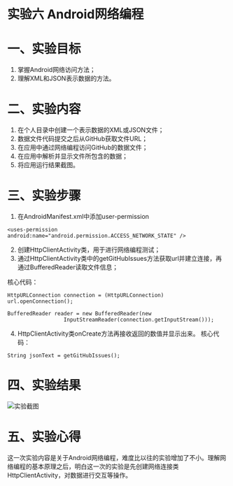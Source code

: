 # 实验六 Android网络编程
# 一、实验目标
1. 掌握Android网络访问方法；
2. 理解XML和JSON表示数据的方法。

# 二、实验内容
1. 在个人目录中创建一个表示数据的XML或JSON文件；
2. 数据文件代码提交之后从GitHub获取文件URL；
3. 在应用中通过网络编程访问GitHub的数据文件；
4. 在应用中解析并显示文件所包含的数据；
5. 将应用运行结果截图。

# 三、实验步骤
1. 在AndroidManifest.xml中添加user-permission
```
<uses-permission android:name="android.permission.ACCESS_NETWORK_STATE" />
```
2. 创建HttpClientActivity类，用于进行网络编程测试；
3. 通过HttpClientActivity类中的getGitHubIssues方法获取url并建立连接，再通过BufferedReader读取文件信息；

  核心代码：

  ```
  HttpURLConnection connection = (HttpURLConnection) url.openConnection();
  
  BufferedReader reader = new BufferedReader(new
                    InputStreamReader(connection.getInputStream()));
  ```
4. HttpClientActivity类onCreate方法再接收返回的数值并显示出来。
  核心代码：

  ```
  String jsonText = getGitHubIssues();
  ```

# 四、实验结果


![实验截图](https://github.com/H-ao-max/android-labs-2020/blob/master/students/net1814080903137/实验报告截图/6.JPG)

# 五、实验心得
这一次实验内容是关于Android网络编程，难度比以往的实验增加了不小。理解网络编程的基本原理之后，明白这一次的实验是先创建网络连接类HttpClientActivity，对数据进行交互等操作。